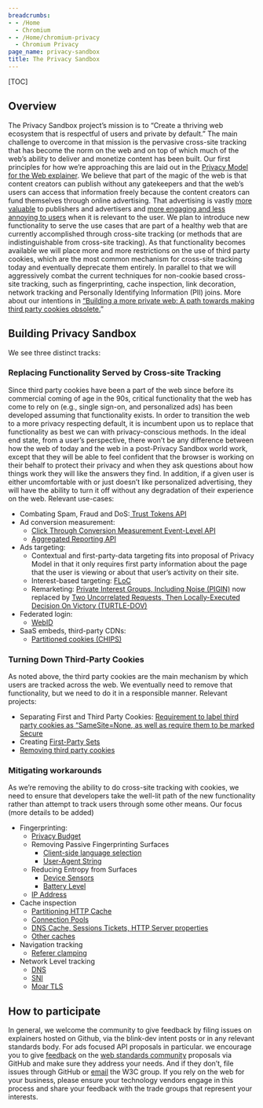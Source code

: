 ```yaml
---
breadcrumbs:
- - /Home
  - Chromium
- - /Home/chromium-privacy
  - Chromium Privacy
page_name: privacy-sandbox
title: The Privacy Sandbox
---
```


[TOC]

## Overview

The Privacy Sandbox project’s mission is to “Create a thriving web ecosystem
that is respectful of users and private by default.”
The main challenge to overcome in that mission is the pervasive cross-site
tracking that has become the norm on the web and on top of which much of the
web’s ability to deliver and monetize content has been built. Our first
principles for how we’re approaching this are laid out in the [Privacy Model for
the Web explainer](https://github.com/michaelkleber/privacy-model). We believe
that part of the magic of the web is that content creators can publish without
any gatekeepers and that the web’s users can access that information freely
because the content creators can fund themselves through online advertising.
That advertising is vastly [more
valuable](https://services.google.com/fh/files/misc/disabling_third-party_cookies_publisher_revenue.pdf)
to publishers and advertisers and [more engaging and less annoying to
users](https://services.google.com/fh/files/misc/disabling_third-party_cookies_publisher_revenue.pdf)
when it is relevant to the user.
We plan to introduce new functionality to serve the use cases that are part of a
healthy web that are currently accomplished through cross-site tracking (or
methods that are indistinguishable from cross-site tracking). As that
functionality becomes available we will place more and more restrictions on the
use of third party cookies, which are the most common mechanism for cross-site
tracking today and eventually deprecate them entirely. In parallel to that we
will aggressively combat the current techniques for non-cookie based cross-site
tracking, such as fingerprinting, cache inspection, link decoration, network
tracking and Personally Identifying Information (PII) joins.
More about our intentions in [“Building a more private web: A path towards
making third party cookies
obsolete.](https://blog.chromium.org/2020/01/building-more-private-web-path-towards.html)”

## Building Privacy Sandbox

We see three distinct tracks:

### Replacing Functionality Served by Cross-site Tracking

Since third party cookies have been a part of the web since before its
commercial coming of age in the 90s, critical functionality that the web has
come to rely on (e.g., single sign-on, and personalized ads) has been developed
assuming that functionality exists. In order to transition the web to a more
privacy respecting default, it is incumbent upon us to replace that
functionality as best we can with privacy-conscious methods.
In the ideal end state, from a user’s perspective, there won’t be any difference
between how the web of today and the web in a post-Privacy Sandbox world work,
except that they will be able to feel confident that the browser is working on
their behalf to protect their privacy and when they ask questions about how
things work they will like the answers they find. In addition, if a given user
is either uncomfortable with or just doesn’t like personalized advertising, they
will have the ability to turn it off without any degradation of their experience
on the web.
Relevant use-cases:

*   Combating Spam, Fraud and DoS:[ Trust Tokens
            API](https://github.com/WICG/trust-token-api)
*   Ad conversion measurement:
    *   [Click Through Conversion Measurement Event-Level
                API](https://github.com/csharrison/conversion-measurement-api)
    *   [Aggregated Reporting
                API](https://github.com/csharrison/aggregate-reporting-api)
*   Ads targeting:
    *   Contextual and first-party-data targeting fits into proposal of
                Privacy Model in that it only requires first party information
                about the page that the user is viewing or about that user’s
                activity on their site.
    *   Interest-based targeting:
                [FLoC](/Home/chromium-privacy/privacy-sandbox/floc)
    *   Remarketing: [Private Interest Groups, Including Noise
                (PIGIN)](https://github.com/michaelkleber/pigin) now replaced by
                [Two Uncorrelated Requests, Then Locally-Executed Decision On
                Victory
                (TURTLE-DOV)](https://github.com/michaelkleber/turtledove)
*   Federated login:
    *   [WebID](https://github.com/samuelgoto/WebID)
*   SaaS embeds, third-party CDNs:
    *   [Partitioned cookies
                (CHIPS)](https://github.com/DCtheTall/CHIPS)

### Turning Down Third-Party Cookies

As noted above, the third party cookies are the main mechanism by which users
are tracked across the web. We eventually need to remove that functionality, but
we need to do it in a responsible manner.
Relevant projects:

*   Separating First and Third Party Cookies: [Requirement to label
            third party cookies as “SameSite=None, as well as require them to be
            marked Secure](https://web.dev/samesite-cookies-explained/)
*   Creating [First-Party Sets
            ](https://github.com/krgovind/first-party-sets/)
*   [Removing third party cookies
            ](https://blog.chromium.org/2020/01/building-more-private-web-path-towards.html)

### Mitigating workarounds

As we’re removing the ability to do cross-site tracking with cookies, we need to
ensure that developers take the well-lit path of the new functionality rather
than attempt to track users through some other means.
Our focus (more details to be added)

*   Fingerprinting:
    *   [Privacy Budget](https://github.com/bslassey/privacy-budget)
    *   Removing Passive Fingerprinting Surfaces
        *   [Client-side language
                    selection](https://github.com/davidben/client-language-selection)
        *   [User-Agent String](https://github.com/WICG/ua-client-hints)
    *   Reducing Entropy from Surfaces
        *   [Device
                    Sensors](https://bugs.chromium.org/p/chromium/issues/detail)
        *   [Battery
                    Level](https://bugs.chromium.org/p/chromium/issues/detail)
    *   [IP Address](https://github.com/bslassey/ip-blindness)
*   Cache inspection
    *   [Partitioning HTTP
                Cache](https://docs.google.com/document/d/1XJMm89oyd4lJ-LDQuy0CudzBn1TaK0pE-acnfJ-A4vk/edit)
    *   [Connection Pools](https://fetch.spec.whatwg.org/#connections)
    *   [DNS Cache, Sessions Tickets, HTTP Server
                properties](https://github.com/MattMenke2/Explainer---Partition-Network-State)
    *   [Other
                caches](https://docs.google.com/document/d/1V8sFDCEYTXZmwKa_qWUfTVNAuBcPsu6FC0PhqMD6KKQ/edit#heading=h.ve7o178iijzr)
*   Navigation tracking
    *   [Referer
                clamping](https://groups.google.com/a/chromium.org/d/msg/blink-dev/aBtuQUga1Tk/n4BLwof4DgAJ)
*   Network Level tracking
    *   [DNS](/developers/dns-over-https)
    *   [SNI](https://github.com/tlswg/draft-ietf-tls-esni)
    *   [Moar
                TLS](https://www.usenix.org/sites/default/files/conference/protected-files/enigma_slides_schechter.pdf)

## How to participate

In general, we welcome the community to give feedback by filing issues on
explainers hosted on Github, via the blink-dev intent posts or in any relevant
standards body. For ads focused API proposals in particular. we encourage you to
give [feedback](https://github.com/w3c/web-advertising/blob/master/README.md) on
the [web standards community](https://www.w3.org/community/web-adv/) proposals
via GitHub and make sure they address your needs. And if they don’t, file issues
through GitHub or [email](https://lists.w3.org/Archives/Public/public-web-adv/)
the W3C group.
If you rely on the web for your business, please ensure your technology vendors
engage in this process and share your feedback with the trade groups that
represent your interests.